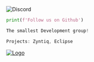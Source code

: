 <img alt="Discord" src="https://img.shields.io/discord/1027216161798103141">

```python
print(f'Follow us on Github')
```

```python
The smallest Development group!
```

```javascript
Projects: Zyntiq, Eclipse
```

<a href="https://dsc.gg/syntaxtech" target="_blank" img src="https://cdn.discordapp.com/attachments/1229521521555280004/1229740839656226817/standard.gif?ex=662f76e7&is=662e2567&hm=810b54791d9624b2e23475dbc334c690a5e978d6a3a53593ab7742297ae31405&">


![Logo](https://cdn.discordapp.com/attachments/1229521521555280004/1229740839656226817/standard.gif?ex=662f76e7&is=662e2567&hm=810b54791d9624b2e23475dbc334c690a5e978d6a3a53593ab7742297ae31405&)

